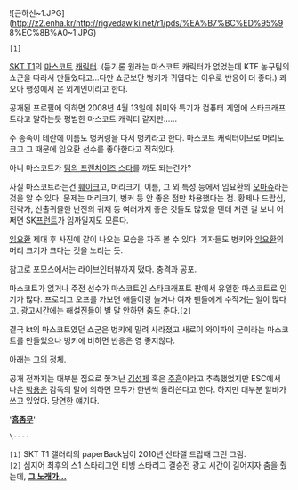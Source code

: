 ![근하신~1.JPG](http://z2.enha.kr/http://rigvedawiki.net/r1/pds/%EA%B7%BC%ED%95%9
8%EC%8B%A0~1.JPG)

`[1]`

[SKT T1](SKT%20T1.md)의 [마스코트](%EB%A7%88%EC%8A%A4%EC%BD%94%ED%8A%B8.md)
[캐릭터](%EC%BA%90%EB%A6%AD%ED%84%B0.md). (듣기론 원래는 마스코트 캐릭터가 없었는데 KTF 농구팀의 쇼군을
따라서 만들었다고…다만 쇼군보단 벙키가 귀엽다는 이유로 반응이 더 좋다.) 콰오아 행성에서 온 외계인이라고 한다.

공개된 프로필에 의하면 2008년 4월 13일에 취미와 특기가 컴퓨터 게임에 스타크래프트라고 말하는듯 평범한 마스코트 캐릭터
같지만......  

주 종족이 테란에 이름도 벙커링을 다서 벙키라고 한다. 마스코트 캐릭터이므로 머리도 크고 그 때문에 임요환 선수를 좋아한다고 적혀있다.  

아니 마스코트가 [팀의 프랜차이즈 스타](%EC%9E%84%EC%9A%94%ED%99%98.md)를 까도 되는건가?

사실 마스코트라는건 [훼이크](%ED%9B%BC%EC%9D%B4%ED%81%AC.md)고, 머리크기, 이름, 그 외 특성 등에서
임요환의 [오마쥬](%EC%98%A4%EB%A7%88%EC%A5%AC.md)라는 것을 알 수 있다. 문제는 머리크기, 벙커 등 안 좋은
점만 차용했다는 점. 황제나 드랍십, 전략가, 신출귀몰한 난전의 귀재 등 여러가지 좋은 것들도 많았을 텐데 저런 걸 보니 어쩌면
SK[프런트](%ED%94%84%EB%9F%B0%ED%8A%B8.md)가 임까일지도 모른다.

[임요환](%EC%9E%84%EC%9A%94%ED%99%98.md) 제대 후 사진에 같이 나오는 모습을 자주 볼 수 있다. 기자들도
벙키와 [임요환](%EC%9E%84%EC%9A%94%ED%99%98.md)의 머리 크기가 크다는 것을 노리는 듯.

참고로 포모스에서는 라이브인터뷰까지 떴다. 충격과 공포.  

마스코트가 없거나 주전 선수가 마스코트인 스타크래프트 판에서 유일한 마스코트로 인기가 많다. 프로리그 오프를 가보면 애들이랑 놀거나 여자
팬들에게 수작거는 일이 많다고. 광고시간에는 해설진들이 별 말 안하면 춤도 춘다.`[2]`

결국 kt의 마스코트였던 쇼군은 벙키에 밀려 사라졌고 새로이 와이파이 군이라는 마스코트를 만들었으나 벙키에 비하면 반응은 영 좋지않다.  

아래는 그의 정체.  

공개 전까지는 대부분 집으로 쫓겨난 [김성제](%EA%B9%80%EC%84%B1%EC%A0%9C.md) 혹은
[주훈](%EC%A3%BC%ED%9B%88.md)이라고 추측했었지만 ESC에서 나온
[박용운](%EB%B0%95%EC%9A%A9%EC%9A%B4.md) 감독의 말에 의하면 모두가 한번씩 돌려쓴다고 한다. 하지만 대부분
알바가 쓰고 있었다. 당연한 얘기다.

'**[흠좀무](%ED%9D%A0%EC%A2%80%EB%AC%B4.md)**'

`\----`

`[1]` SKT T1 갤러리의 paperBack님이 2010년 산타갤 드랍때 그린 그림.  
`[2]` 심지어 최후의 스1 스타리그인 티빙 스타리그 결승전 광고 시간이 길어지자 춤을 췄는데, **[그 노래가...](%EA%B0%95%EB%82%A8%EC%8A%A4%ED%83%80%EC%9D%BC.md)**

